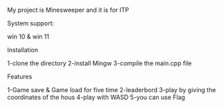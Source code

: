 My project is Minesweeper and it is for ITP

System support:

win 10 & win 11

Installation

1-clone the directory
2-install Mingw
3-compile the main.cpp file

Features

1-Game save & Game load for five time
2-leaderbord
3-play by giving the coordinates of the hous
4-play with WASD
5-you can use Flag
